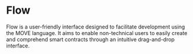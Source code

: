 # Flow
Flow is a user-friendly interface designed to facilitate development using the MOVE language. It aims to enable non-technical users to easily create and comprehend smart contracts through an intuitive drag-and-drop interface.
